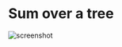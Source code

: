 # Sum over a tree


![screenshot](https://github.com/bonndan/mindMap/raw/develop/doc/screen.png "Usage")
